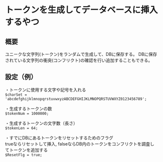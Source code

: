 # トークンを生成してデータベースに挿入するやつ
## 概要
ユニークな文字列(トークン)をランダムで生成して、DBに保存する。
DBに保存されている文字列の衝突(コンフリクト)の確認を行い追加することもできる。

## 設定（例）

・トークンに使用する文字や記号を入れる  
 `$charSet = 'abcdefghijklmnopqrstuvwxyzABCDEFGHIJKLMNOPQRSTUVWXYZ0123456789';`

・生成するトークンの数  
` $tokenNum = 1000000; `

・生成するトークンの文字数（長さ）  
` $tokenLen = 64; `

・すでにDBにあるトークンをリセットするためのフラグ   
 trueならリセットして挿入, falseならDB内のトークンをコンフリクトを調査してトークンを追加する  
` $ResetFlg = true; `
